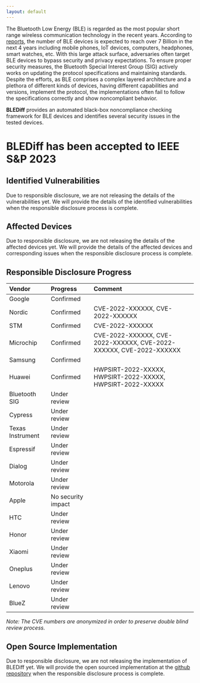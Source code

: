 ```yaml
---
layout: default
---
```


The Bluetooth Low Energy (BLE) is regarded as the most popular short range wireless communication technology in the recent years. According to [reports](https://www.bluetooth.com/2022-market-update/), the number of BLE devices is expected to reach over 7 Billion in the next 4 years including mobile phones, IoT devices, computers, headphones, smart watches, etc. With this large attack surface, adversaries often target BLE devices to bypass security and privacy expectations. To ensure proper security measures, the Bluetooth Special Interest Group (SIG) actively works on updating the protocol specifications and maintaining standards. Despite the efforts, as BLE comprises a complex layered architecture and a plethora of different kinds of devices, having different capabilities and versions, implement the protocol, the implementations often fail to follow the specifications correctly and show noncompliant behavior.  

**BLEDiff** provides an automated black-box noncompliance checking framework for BLE devices and identifies several security issues in the tested devices.

# BLEDiff has been accepted to IEEE S&P 2023

## Identified Vulnerabilities
Due to responsible disclosure, we are not releasing the details of the vulnerabilities yet. We will provide the details of the identified vulnerabilities when the responsible disclosure process is complete.  

## Affected Devices
Due to responsible disclosure, we are not releasing the details of the affected devices yet. We will provide the details of the affected devices and corresponding issues when the responsible disclosure process is complete.

## Responsible Disclosure Progress

| Vendor           | Progress                                                         | Comment                          |
|:-----------------|:---------------------------------------------------------------- |:---------------------------------|
| Google           | Confirmed                                                        |                                  |
| Nordic           | Confirmed                                                        | CVE-2022-XXXXXX, CVE-2022-XXXXXX |
| STM              | Confirmed                                                        | CVE-2022-XXXXXX |
| Microchip        | Confirmed                                                        | CVE-2022-XXXXXX, CVE-2022-XXXXXX, CVE-2022-XXXXXX, CVE-2022-XXXXXX |
| Samsung          | Confirmed                                                        |                                  |
| Huawei           | Confirmed                                                        | HWPSIRT-2022-XXXXX, HWPSIRT-2022-XXXXX, HWPSIRT-2022-XXXXX                                  |
| Bluetooth SIG    | Under review                                                      |                                  |
| Cypress          | Under review                                                  |                                  |
| Texas Instrument | Under review                                                    |                                  |
| Espressif        | Under review                                                     |                                  |
| Dialog           | Under review                                                      |                                  |
| Motorola         | Under review                                                     |                                  |
| Apple            | No security impact                                                      |                                  |
| HTC              | Under review                                                    |                                  |
| Honor            | Under review                                                      |                                  |
| Xiaomi           | Under review                                                        |                                  |
| Oneplus          | Under review                                                    |                                  |
| Lenovo           | Under review                                                      |                                  |
| BlueZ            | Under review                                                     |                                  |


_Note: The CVE numbers are anonymized in order to preserve double blind review process._


## Open Source Implementation
Due to responsible disclosure, we are not releasing the implementation of BLEDiff yet. We will provide the open sourced implementation at the [github repository](https://github.com/BLEDiff/BLEDiff) when the responsible disclosure process is complete.
